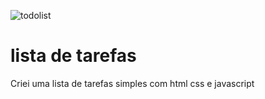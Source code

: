 ![todolist](https://github.com/DevDiana/lista-tarefas/assets/63608845/985370b3-78fa-4e0a-99d4-44fc5a5b1ce2)
# lista de tarefas
Criei uma lista de tarefas simples com html css e javascript
